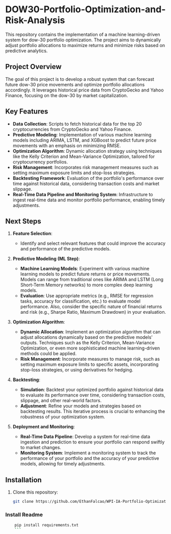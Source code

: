 # DOW30-Portfolio-Optimization-and-Risk-Analysis

This repository contains the implementation of a machine learning-driven system for dow-30  portfolio optimization. The project aims to dynamically adjust portfolio allocations to maximize returns and minimize risks based on predictive analytics.

## Project Overview

The goal of this project is to develop a robust system that can forecast future dow-30 price movements and optimize portfolio allocations accordingly. It leverages historical price data from CryptoGecko and Yahoo Finance, focusing on the dow-30 by market capitalization.

## Key Features

- **Data Collection**: Scripts to fetch historical data for the top 20 cryptocurrencies from CryptoGecko and Yahoo Finance.
- **Predictive Modeling**: Implementation of various machine learning models including ARIMA, LSTM, and XGBoost to predict future price movements with an emphasis on minimizing RMSE.
- **Optimization Algorithm**: Dynamic allocation strategy using techniques like the Kelly Criterion and Mean-Variance Optimization, tailored for cryptocurrency portfolios.
- **Risk Management**: Incorporates risk management measures such as setting maximum exposure limits and stop-loss strategies.
- **Backtesting Framework**: Evaluation of the portfolio's performance over time against historical data, considering transaction costs and market slippage.
- **Real-Time Data Pipeline and Monitoring System**: Infrastructure to ingest real-time data and monitor portfolio performance, enabling timely adjustments.

## Next Steps

1. **Feature Selection**:
   - Identify and select relevant features that could improve the accuracy and performance of the predictive models.
   
2. **Predictive Modeling (ML Step)**:
   - **Machine Learning Models**: Experiment with various machine learning models to predict future returns or price movements. Models can range from traditional ones like ARIMA and LSTM (Long Short-Term Memory networks) to more complex deep learning models.
   - **Evaluation**: Use appropriate metrics (e.g., RMSE for regression tasks, accuracy for classification, etc.) to evaluate model performance. Also, consider the specific nature of financial returns and risk (e.g., Sharpe Ratio, Maximum Drawdown) in your evaluation.
   
3. **Optimization Algorithm**:
   - **Dynamic Allocation**: Implement an optimization algorithm that can adjust allocations dynamically based on the predictive models' outputs. Techniques such as the Kelly Criterion, Mean-Variance Optimization, or even more sophisticated machine learning-driven methods could be applied.
   - **Risk Management**: Incorporate measures to manage risk, such as setting maximum exposure limits to specific assets, incorporating stop-loss strategies, or using derivatives for hedging.
   
4. **Backtesting**:
   - **Simulation**: Backtest your optimized portfolio against historical data to evaluate its performance over time, considering transaction costs, slippage, and other real-world factors.
   - **Adjustment**: Refine your models and strategies based on backtesting results. This iterative process is crucial to enhancing the robustness of your optimization system.
   
5. **Deployment and Monitoring**:
   - **Real-Time Data Pipeline**: Develop a system for real-time data ingestion and prediction to ensure your portfolio can respond swiftly to market changes.
   - **Monitoring System**: Implement a monitoring system to track the performance of your portfolio and the accuracy of your predictive models, allowing for timely adjustments.



## Installation

1. Clone this repository:
    ```bash
    git clone https://github.com/EthanFalcao/WPI-IA-Portfolio-Optimization-and-Risk-Analysis.git
    ```
### Install Readme

```bash
    pip install requirements.txt
    ```


